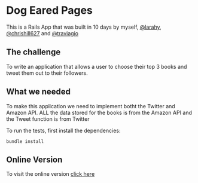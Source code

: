 # Dog Eared Pages

This is a Rails App that was built in 10 days by myself, <a href="https://github.com/larahy">@larahy</a>, <a href="https://github.com/chrishill627">@chrishill627</a> and <a href="https://github.com/traviago">@traviagio</a>

## The challenge

To write an application that allows a user to choose their top 3 books and tweet them out to their followers.

## What we needed

To make this application we need to implement botht the Twitter and Amazon API. ALL the data stored for the books is from the Amazon API and the Tweet function is from Twitter


To run the tests, first install the dependencies:

    bundle install


## Online Version

To visit the online version <a href="http://www.dogearedpages.me/">click here</a>


